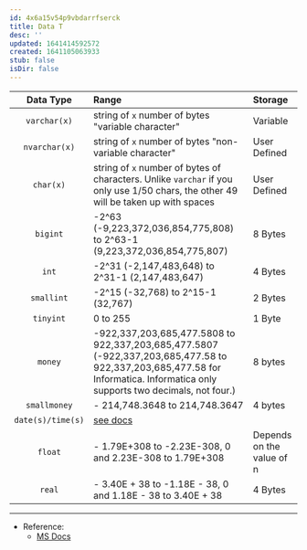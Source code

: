 ```yaml
---
id: 4x6a15v54p9vbdarrfserck
title: Data T
desc: ''
updated: 1641414592572
created: 1641105063933
stub: false
isDir: false
---
```



|     Data Type     | Range                                                                                                                                                                        | Storage                   |
| :---------------: | :--------------------------------------------------------------------------------------------------------------------------------------------------------------------------- | :------------------------ |
|   `varchar(x)`    | string of `x` number of bytes "variable character"                                                                                                                           | Variable                  |
|   `nvarchar(x)`   | string of `x` number of bytes "non-variable character"                                                                                                                       | User Defined              |
|     `char(x)`     | string of `x` number of bytes of characters. Unlike `varchar` if you only use 1/50 chars, the other 49 will be taken up with spaces                                          | User Defined              |
|     `bigint`      | -2^63 (-9,223,372,036,854,775,808) to 2^63-1 (9,223,372,036,854,775,807)                                                                                                     | 8 Bytes                   |
|       `int`       | -2^31 (-2,147,483,648) to 2^31-1 (2,147,483,647)                                                                                                                             | 4 Bytes                   |
|    `smallint`     | -2^15 (-32,768) to 2^15-1 (32,767)                                                                                                                                           | 2 Bytes                   |
|     `tinyint`     | 0 to 255                                                                                                                                                                     | 1 Byte                    |
|      `money`      | -922,337,203,685,477.5808 to 922,337,203,685,477.5807 (-922,337,203,685,477.58 to 922,337,203,685,477.58 for Informatica. Informatica only supports two decimals, not four.) | 8 bytes                   |
|   `smallmoney`    | - 214,748.3648 to 214,748.3647                                                                                                                                               | 4 bytes                   |
| `date(s)/time(s)` | [see docs](https://docs.microsoft.com/en-us/sql/t-sql/data-types/date-transact-sql?view=sql-server-ver15)                                                                    |                           |
|      `float`      | - 1.79E+308 to -2.23E-308, 0 and 2.23E-308 to 1.79E+308                                                                                                                      | Depends on the value of n |
|      `real`       | - 3.40E + 38 to -1.18E - 38, 0 and 1.18E - 38 to 3.40E + 38                                                                                                                  | 4 Bytes                   |

---

- Reference:
  - [MS Docs](https://docs.microsoft.com/en-us/sql/t-sql/data-types/data-types-transact-sql?view=sql-server-ver15)
